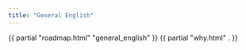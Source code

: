 ```yaml
---
title: "General English"
---
```


{{ partial "roadmap.html" "general_english" }}
{{ partial "why.html" . }}